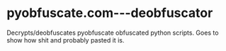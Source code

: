 # pyobfuscate.com---deobfuscator
Decrypts/deobfuscates pyobfuscate obfuscated python scripts. Goes to show how shit and probably pasted it is.
